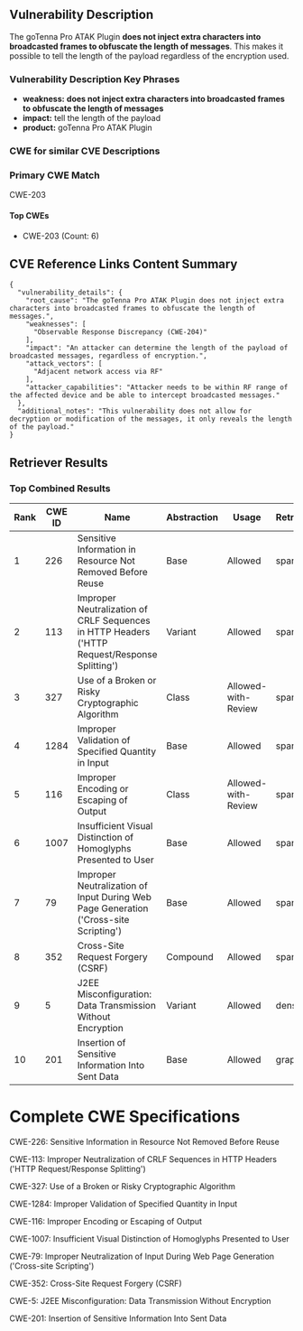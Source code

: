 ## Vulnerability Description
The goTenna Pro ATAK Plugin **does not inject extra characters into broadcasted frames to obfuscate the length of messages**. This makes it possible to tell the length of the payload regardless of the encryption used.

### Vulnerability Description Key Phrases
- **weakness:** **does not inject extra characters into broadcasted frames to obfuscate the length of messages**
- **impact:** tell the length of the payload
- **product:** goTenna Pro ATAK Plugin

### CWE for similar CVE Descriptions
### Primary CWE Match
CWE-203

#### Top CWEs
- CWE-203 (Count: 6)

## CVE Reference Links Content Summary
```
{
  "vulnerability_details": {
    "root_cause": "The goTenna Pro ATAK Plugin does not inject extra characters into broadcasted frames to obfuscate the length of messages.",
    "weaknesses": [
      "Observable Response Discrepancy (CWE-204)"
    ],
    "impact": "An attacker can determine the length of the payload of broadcasted messages, regardless of encryption.",
    "attack_vectors": [
      "Adjacent network access via RF"
    ],
    "attacker_capabilities": "Attacker needs to be within RF range of the affected device and be able to intercept broadcasted messages."
  },
  "additional_notes": "This vulnerability does not allow for decryption or modification of the messages, it only reveals the length of the payload."
}
```

## Retriever Results

### Top Combined Results

| Rank | CWE ID | Name | Abstraction | Usage  | Retrievers | Individual Scores |
|------|--------|------|-------------|-------|------------|-------------------|
| 1 | 226 | Sensitive Information in Resource Not Removed Before Reuse | Base | Allowed | sparse | 0.270 |
| 2 | 113 | Improper Neutralization of CRLF Sequences in HTTP Headers ('HTTP Request/Response Splitting') | Variant | Allowed | sparse | 0.269 |
| 3 | 327 | Use of a Broken or Risky Cryptographic Algorithm | Class | Allowed-with-Review | sparse | 0.266 |
| 4 | 1284 | Improper Validation of Specified Quantity in Input | Base | Allowed | sparse | 0.261 |
| 5 | 116 | Improper Encoding or Escaping of Output | Class | Allowed-with-Review | sparse | 0.258 |
| 6 | 1007 | Insufficient Visual Distinction of Homoglyphs Presented to User | Base | Allowed | sparse | 0.255 |
| 7 | 79 | Improper Neutralization of Input During Web Page Generation ('Cross-site Scripting') | Base | Allowed | sparse | 0.251 |
| 8 | 352 | Cross-Site Request Forgery (CSRF) | Compound | Allowed | sparse | 0.250 |
| 9 | 5 | J2EE Misconfiguration: Data Transmission Without Encryption | Variant | Allowed | dense | 0.438 |
| 10 | 201 | Insertion of Sensitive Information Into Sent Data | Base | Allowed | graph | 0.003 |



# Complete CWE Specifications

CWE-226: Sensitive Information in Resource Not Removed Before Reuse

CWE-113: Improper Neutralization of CRLF Sequences in HTTP Headers ('HTTP Request/Response Splitting')

CWE-327: Use of a Broken or Risky Cryptographic Algorithm

CWE-1284: Improper Validation of Specified Quantity in Input

CWE-116: Improper Encoding or Escaping of Output

CWE-1007: Insufficient Visual Distinction of Homoglyphs Presented to User

CWE-79: Improper Neutralization of Input During Web Page Generation ('Cross-site Scripting')

CWE-352: Cross-Site Request Forgery (CSRF)

CWE-5: J2EE Misconfiguration: Data Transmission Without Encryption

CWE-201: Insertion of Sensitive Information Into Sent Data